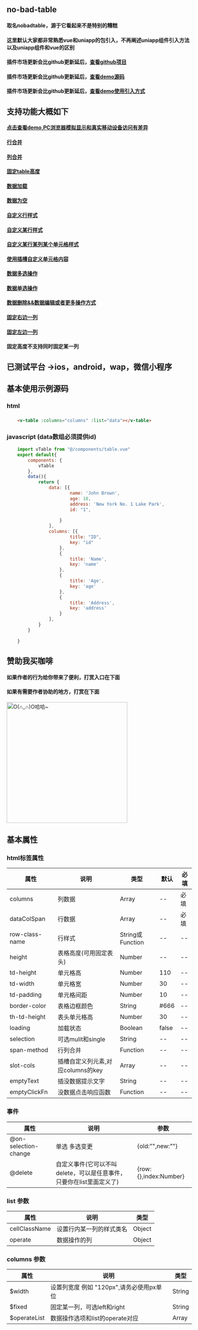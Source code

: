 ## no-bad-table
#### 取名nobadtable，源于它看起来不是特别的糟糕
#### 这里默认大家都非常熟悉vue和uniapp的包引入，不再阐述uniapp组件引入方法以及uniapp组件和vue的区别
####  插件市场更新会比github更新延后，[查看github项目](https://github.com/MTTTM/uniapp-elemnt-table) 
####  插件市场更新会比github更新延后，[查看demo源码](https://github.com/MTTTM/uniapp-elemnt-table/tree/master/components/example)
####  插件市场更新会比github更新延后，[查看demo使用引入方式](https://github.com/MTTTM/uniapp-elemnt-table/tree/master/pages/tableDemo)

## 支持功能大概如下 
 
####  [点击查看demo,PC浏览器模拟显示和真实移动设备访问有差异](https://mtttm.github.io/async-validator-uniapp/#/pages/noBadTable/tableDemo)
####  [行合并](https://github.com/MTTTM/uniapp-elemnt-table/blob/master/components/example/rowSpan.vue)
####  [列合并](https://github.com/MTTTM/uniapp-elemnt-table/blob/master/components/example/celSpan.vue)
####  [固定table高度](https://github.com/MTTTM/uniapp-elemnt-table/blob/master/components/example/fixedHeight.vue)
####  [数据加载](https://github.com/MTTTM/uniapp-elemnt-table/blob/master/components/example/loadingTable.vue)
####  [数据为空](https://github.com/MTTTM/uniapp-elemnt-table/blob/master/components/example/emptyRow.vue)
####  [自定义行样式](https://github.com/MTTTM/uniapp-elemnt-table/blob/master/components/example/customRowStyle.vue)
####  [自定义某行样式](https://github.com/MTTTM/uniapp-elemnt-table/blob/master/components/example/customRowStyleSecond.vue)
####  [自定义某行某列某个单元格样式](https://github.com/MTTTM/uniapp-elemnt-table/blob/master/components/example/customCel.vue)
####  [使用插槽自定义单元格内容](https://github.com/MTTTM/uniapp-elemnt-table/blob/master/components/example/customCelContent.vue)
####  [数据多选操作](https://github.com/MTTTM/uniapp-elemnt-table/blob/master/components/example/mulitCheckbox.vue)
####  [数据单选操作](https://github.com/MTTTM/uniapp-elemnt-table/blob/master/components/example/singleSelected.vue)
####  [数据删除&&数据编辑或者更多操作方式](https://github.com/MTTTM/uniapp-elemnt-table/blob/master/components/example/ediData.vue)
####  [固定右边一列](https://github.com/MTTTM/uniapp-elemnt-table/blob/master/components/example/singleFixedRight.vue)
####  [固定左边一列](https://github.com/MTTTM/uniapp-elemnt-table/blob/master/components/example/singleFixedLeft.vue)
####  固定高度不支持同时固定某一列
 
## 已测试平台 ->ios，android，wap，微信小程序
## 基本使用示例源码

### html
### 
```html
    <v-table :columns="columns" :list="data"></v-table>
```

### javascript (data数组必须提供id)

```javascript
	import vTable from "@/components/table.vue"
	export default{
		components: {
			vTable
		},
		data(){
			return {
				data: [{
						name: 'John Brown',
						age: 18,
						address: 'New York No. 1 Lake Park',
						id: "1",
						
					}
				],
				columns: [{
						title: "ID",
						key: "id"
					},
					{
						title: 'Name',
						key: 'name'
					},
					{
						title: 'Age',
						key: 'age'
					},
					{
						title: 'Address',
						key: 'address'
					}
				],
			}
		}
		
	}
```

## 赞助我买咖啡

#### 如果作者的行为给你带来了便利，打赏入口在下面
#### 如果有需要作者协助的地方，打赏在下面

<img src="https://raw.githubusercontent.com/MTTTM/uniapp-elemnt-table/master/qishi.jpg" width="328" hegiht="613" alt="O(∩_∩)O哈哈~" />

## 基本属性
### html标签属性
|  属性   | 说明  |类型  |默认 | 必填|
|  ----   | ---- |----  |----|----|
| columns | 列数据   |Array | -- |必填|
| dataColSpan | 行数据   |Array | -- |必填|
| row-class-name | 行样式   |String或Function | -- |--|
| height | 表格高度(可用固定表头) | Number| -- |--|
| td-height | 单元格高 | Number| 110 |--|
| td-width | 单元格宽 | Number| 30 |--|
| td-padding | 单元格间距 | Number| 10 |--|
| border-color | 表格边框颜色 | String| #666 |--|
| th-td-height | 表头单元格高 | Number| 30 |--|
| loading | 加载状态| Boolean| false |--|
| selection | 可选mulit和single| String| -- |--|
| span-method | 行列合并| Function| -- |--|
| slot-cols| 插槽自定义列元素,对应columns的key| Array| -- |--|
| emptyText| 插没数据提示文字| String| -- |--|
| emptyClickFn| 没数据点击响应函数| Function| -- |--|
### 事件

|  属性   | 说明  |参数  |
|  ----   | ---- |----  |
| @on-selection-change | 单选 多选变更   | {old:"",new:""} | 
| @delete | 自定义事件(它可以不叫delete，可以是任意事件，只要你在list里面定义了)   | {row:{},index:Number}| 

### list 参数
|  属性   | 说明|类型  |
|  ----   | ---- |---- |
| cellClassName |设置行内某一列的样式类名| Object   | 
| operate |数据操作的列| Object   | 

### columns 参数
|  属性   | 说明|类型  |
|  ----   | ---- |---- |
| $width |设置列宽度 例如 "120px",请务必使用px单位| String   | 
| $fixed |固定某一列，可选left和right| String   | 
| $operateList |数据操作选项和list的operate对应| Array   | 
